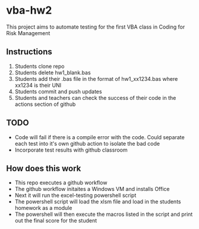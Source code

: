 # vba-hw2

This project aims to automate testing for the first VBA class in Coding for Risk Management

## Instructions

1. Students clone repo
2. Students delete hw1_blank.bas
3. Students add their .bas file in the format of hw1_xx1234.bas where xx1234 is their UNI
4. Students commit and push updates
5. Students and teachers can check the success of their code in the actions section of github

## TODO

- Code will fail if there is a compile error with the code. Could separate each test into it's own github action to isolate the bad code
- Incorporate test results with github classroom

## How does this work

- This repo executes a github workflow
- The github workflow initaites a Windows VM and installs Office
- Next it will run the excel-testing powershell script
- The powershell script will load the xlsm file and load in the students homework as a module
- The powershell will then execute the macros listed in the script and print out the final score for the student

